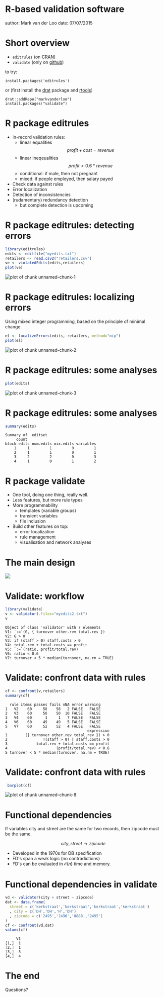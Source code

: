R-based validation software
========================================================
author: Mark van der Loo
date: 07/07/2015


Short overview
========================================================

- ```editrules``` (on [CRAN](http://cran.r-project.org/))
- ```validate``` (only on [github](https://github.com/data-cleaning/validate))

to try:
```
install.packages('editrules')
```
or (first install the [drat](http://cran.r-project.org/web/packages/drat/index.html) package and [rtools](http://cran.r-project.org/bin/windows/Rtools/))
```
drat::addRepo("markvanderloo")
install.packages("validate")
```

R package editrules
========================================================

- In-record validation rules:
    - linear equalities $$profit + cost = revenue$$
    - linear ineqeualities $$profit < 0.6*revenue$$
    - conditional: if male, then not pregnant
    - mixed: if people employed, then salary payed
- Check data against rules
- Error localization
- Detection of inconsistencies
- (rudamentary) redundancy detection
    - but complete detection is upcoming



R package editrules: detecting errors
========================================================


```r
library(editrules)
edits <- editfile("myedits.txt")
retailers <- read.csv2("retailers.csv")
ve <- violatedEdits(edits,retailers)
plot(ve)
```

![plot of chunk unnamed-chunk-1](talk_essnet-figure/unnamed-chunk-1-1.png) 

R package editrules: localizing errors
========================================================
Using mixed integer programming, based on the principle of minimal change.


```r
el <- localizeErrors(edits, retailers, method="mip")
plot(el)
```

![plot of chunk unnamed-chunk-2](talk_essnet-figure/unnamed-chunk-2-1.png) 

R package editrules: some analyses
========================================================


```r
plot(edits)
```

![plot of chunk unnamed-chunk-3](talk_essnet-figure/unnamed-chunk-3-1.png) 

R package editrules: some analyses
========================================================

```r
summary(edits)
```

```
Summary of  editset 
     count
block edits num.edits mix.edits variables
    1     1         1         0         1
    2     1         1         0         1
    3     2         2         0         3
    4     1         0         1         2
```


R package validate
========================================================

- One tool, doing one thing, really well.
- Less features, but more rule types
- More programmability
    - templates (variable groups)
    - transient variables
    - file inclusion
- Build other features on top:
    - error localization
    - rule management
    - visualisation and network analyses


The main design
========================================================


![](Rplot.png)


Validate: workflow
========================================================


```r
library(validate)
v <- validator(.files="myedits2.txt")
v
```

```
Object of class 'validator' with 7 elements
V1: `:=`(G, { turnover other.rev total.rev })
V2: G > 0
V3: if (staff > 0) staff.costs > 0
V4: total.rev + total.costs == profit
V5: `:=`(ratio, profit/total.rev)
V6: ratio < 0.6
V7: turnover < 5 * median(turnover, na.rm = TRUE)
```

Validate: confront data with rules
========================================================


```r
cf <- confront(v,retailers)
summary(cf)
```

```
  rule items passes fails nNA error warning
1   V2    60     58    58   2 FALSE   FALSE
2   V3    60     50    50  10 FALSE   FALSE
3   V4    60      1     1   7 FALSE   FALSE
4   V6    60     49    49   5 FALSE   FALSE
5   V7    60     52    52   4 FALSE   FALSE
                                     expression
1        ({ turnover other.rev total.rev }) > 0
2                !(staff > 0) | staff.costs > 0
3             total.rev + total.costs == profit
4                      (profit/total.rev) < 0.6
5 turnover < 5 * median(turnover, na.rm = TRUE)
```


Validate: confront data with rules
========================================================


```r
 barplot(cf)
```

![plot of chunk unnamed-chunk-8](talk_essnet-figure/unnamed-chunk-8-1.png) 


Functional dependencies
========================================================

If variables city and street are the same for two records,
then zipcode must be the same.

$$
city, street \to zipcode
$$

- Developed in the 1970s for DB specification
- FD's span a weak logic (no contradictions)
- FD's can be evaluated in $\mathcal{O}(n)$ time and memory. 


Functional dependencies in validate
========================================================


```r
vd <- validator(city + street ~ zipcode)
dat <- data.frame(
  street = c('kerkstraat','kerkstraat','kerkstraat','kerkstraat')
  , city = c('DH','DH','H','DH')
  , zipcode = c('2495','2496','8888','2495')
)
cf <- confront(vd,dat)
values(cf)
```

```
     V1
[1,]  1
[2,]  1
[3,]  3
[4,]  4
```

The end
========================================================


Questions?








